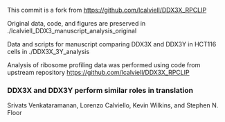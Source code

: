 This commit is a fork from
https://github.com/lcalviell/DDX3X_RPCLIP

Original data, code, and figures are preserved in 
./lcalviell_DDX3_manuscript_analysis_original


Data and scripts for manuscript comparing DDX3X and DDX3Y in HCT116 cells in
./DDX3X_3Y_analysis

Analysis of ribosome profiling data was performed using code from upstream repository
https://github.com/lcalviell/DDX3X_RPCLIP

### DDX3X and DDX3Y perform similar roles in translation ###

Srivats Venkataramanan, Lorenzo Calviello, Kevin Wilkins, and Stephen N. Floor

